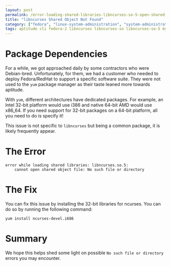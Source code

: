 ```yaml
---
layout: post
permalink: /error-loading-shared-libraries-libncurses-so-5-open-shared-object-file-no-file-directory
title: "libncurses Shared Object Not Found"
category: ["fedora", "linux-system-administration", "system-administration"]
tags: aptitude cli fedora-2 libncurses libncurses-so libncurses-so-5 mysql-2 ncurses yum
---
```

# Package Dependencies

For a while, we got approached daily by some contractors who were Debian-bred. Unfortunately, for them, we had a customer who needed to deploy Fedora/RedHat to support a specific software suite. They were not used to the `yum` package manager as their taste leaned more towards aptitude.

With `yum`, different architectures have dedicated packages. For example, an Intel 32-bit platform would use i386 and native 64-bit AMD would use x86\_64. If you need support for 32-bit packages on a 64-bit platform, all you need to do is specify it!

This issue is not specific to `libncurses` but being a common package, it is likely frequently appear.

# The Error

    error while loading shared libraries: libncurses.so.5: 
        cannot open shared object file: No such file or directory

# The Fix

You can fix this issue by installing the 32-bit libraries for ncurses. You can do so by running the following command:

    yum install ncurses-devel.i686

# Summary

We hope this helps shed some light on possible `No such file or directory` errors you may encounter.

